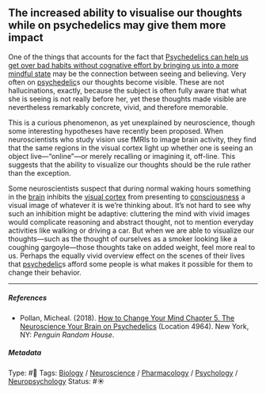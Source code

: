 ## The increased ability to visualise our thoughts while on psychedelics may give them more impact

One of the things that accounts for the fact that [Psychedelics can help us get over bad habits without cognative effort by bringing us into a more mindful state](Psychedelics%20can%20help%20us%20get%20over%20bad%20habits%20without%20cognative%20effort%20by%20bringing%20us%20into%20a%20more%20mindful%20state.md) may be the connection between seeing and believing. Very often on [psychedelic](Psychedelic.md)s our thoughts become visible. These are not hallucinations, exactly, because the subject is often fully aware that what she is seeing is not really before her, yet these thoughts made visible are nevertheless remarkably concrete, vivid, and therefore memorable.

This is a curious phenomenon, as yet unexplained by neuroscience, though some interesting hypotheses have recently been proposed. When neuroscientists who study vision use fMRIs to image brain activity, they find that the same regions in the visual cortex light up whether one is seeing an object live—“online”—or merely recalling or imagining it, off-line. This suggests that the ability to visualize our thoughts should be the rule rather than the exception. 

Some neuroscientists suspect that during normal waking hours something in the [brain](Brain.md) inhibits the [visual cortex]() from presenting to [consciousness](Consciousness.md) a visual image of whatever it is we’re thinking about. It’s not hard to see why such an inhibition might be adaptive: cluttering the mind with vivid images would complicate reasoning and abstract thought, not to mention everyday activities like walking or driving a car. But when we are able to visualize our thoughts—such as the thought of ourselves as a smoker looking like a coughing gargoyle—those thoughts take on added weight, feel more real to us. Perhaps the equally vivid overview effect on the scenes of their lives that [psychedelic](Psychedelic.md)s afford some people is what makes it possible for them to change their behavior.

---

##### References

* Pollan, Micheal. (2018). [How to Change Your Mind Chapter 5. The Neuroscience Your Brain on Psychedelics](How%20to%20Change%20Your%20Mind%20Chapter%205.%20The%20Neuroscience%20Your%20Brain%20on%20Psychedelics.md) (Location 4964). New York, NY: *Penguin Random House*. 

##### Metadata

Type: #🔴 
Tags: [Biology]() / [Neuroscience](Neuroscience.md) / [Pharmacology]() / [Psychology](Psychology.md) / [Neuropsychology](Neuropsychology.md) 
Status: #☀️ 
